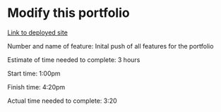 # Modify this portfolio

[Link to deployed site](https://ethanlux-301n28-portfolio.netlify.app/)

Number and name of feature: Inital push of all features for the portfolio

Estimate of time needed to complete: 3 hours

Start time: 1:00pm

Finish time: 4:20pm

Actual time needed to complete: 3:20



